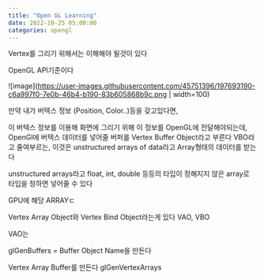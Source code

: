```yaml
---
title: "Open GL Learning"
date: 2022-10-25 05:00:00
categories: opengl
---
```


Vertex를 그리기 위해서는 이해해야 될것이 있다

OpenGL API기준이다

![image](https://user-images.githubusercontent.com/45751396/197693190-c6a997f0-7e0b-46b4-b190-83b605868b9c.png | width=100)

만약 내가 버텍스 정보 (Position, Color..)등을 갖고있다면,

이 버텍스 정보를 이용해 화면에 그리기 위해 이 정보를 OpenGL에 전달해야되는데, 
OpenGl에 버텍스 데이터를 넣어줄 버퍼를 Vertex Buffer Object라고 부른다
VBO라고 줄여부르는, 이것은 unstructured arrays of data라고 Array형태의 데이터를 받는다

unstructured arrays라고 float, int, double 등등의 타입이 정해지지 않은 array로 타입을 정하면 넣어줄 수 있다

GPU에 해당 ARRAYㄷ


Vertex Array Object와 Vertex Bind Object라는게 있다
VAO, VBO

VAO는 

glGenBuffers = Buffer Object Name을 만든다

Vertex Array Buffer를 만든다
glGenVertexArrays
